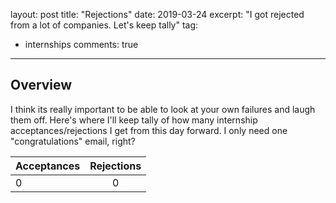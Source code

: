 layout: post
title:  "Rejections"
date:   2019-03-24
excerpt: "I got rejected from a lot of companies. Let's keep tally"
tag:
- internships
comments: true
---

## Overview

I think its really important to be able to look at your own failures and laugh them off. Here's where I'll
keep tally of how many internship acceptances/rejections I get from this day forward. I only need one
"congratulations" email, right?


|Acceptances | Rejections |
|------------|:----------:|
|0           |0           |
